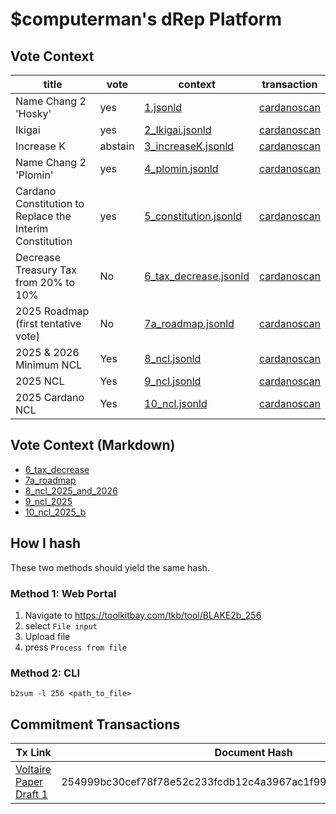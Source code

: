
# $computerman's dRep Platform

## Vote Context

| title                 | vote      | context                                                                          | transaction                                                                                                                   |
| -----                 | ----      | -------                                                                          | -----------                                                                                                                   |
| Name Chang 2 'Hosky'  | yes       | [1.jsonld](https://github.com/willpiam/drep/blob/master/vote_context/1.jsonld)               | [cardanoscan](https://cardanoscan.io/vote/a3e6d4ef0570bf6db0e4d926b1583b920fae55e16f467adb4faba4da9530238f)  |
| Ikigai                | yes       | [2_Ikigai.jsonld](https://github.com/willpiam/drep/blob/master/vote_context/2_Ikigai.jsonld)        | [cardanoscan](https://cardanoscan.io/vote/897b19c9c0d28adc75d560ac874f819c0c8b4bd050961b7b2c9f973ecf6b488b)  |
| Increase K            | abstain   | [3_increaseK.jsonld](https://github.com/willpiam/drep/blob/master/vote_context/3_increaseK.jsonld)     | [cardanoscan](https://cardanoscan.io/vote/8b9903e6a22933b6d987f1016e9613da85693e314df8ea8d28f3f761b75a407f)  |
| Name Chang 2 'Plomin' | yes       | [4_plomin.jsonld](https://github.com/willpiam/drep/blob/master/vote_context/4_plomin.jsonld)     | [cardanoscan](https://cardanoscan.io/vote/e8fa84db4ee42927c33a3aa3bec2bd4680aa1ffdd1da526151d50a24a53d4b0d)  |
| Cardano Constitution to Replace the Interim Constitution | yes | [5_constitution.jsonld](https://github.com/willpiam/drep/blob/master/vote_context/5_constitution.jsonld) | [cardanoscan](https://cardanoscan.io/vote/c6c6a876dbb701c7d955def074b3f4987fa1893d6803b568c8da16582c2bf6bf) |
|Decrease Treasury Tax from 20% to 10%                  | No      | [6_tax_decrease.jsonld](https://github.com/willpiam/drep/blob/master/vote_context/6_tax_decrease.jsonld) | [cardanoscan](https://cardanoscan.io/vote/f5b449599ed527e010f8fc2815c1607ae00d5eac683735b2c355b0012f4bef92)    |
| 2025 Roadmap (first tentative vote)   | No | [7a_roadmap.jsonld](https://github.com/willpiam/drep/blob/master/vote_context/7a_roadmap.jsonld) | [cardanoscan](https://cardanoscan.io/vote/43b5f6911416f535f38a1b78800e2b35ce3676449ee3b990e6e584c717779631)
| 2025 & 2026 Minimum NCL | Yes | [8_ncl.jsonld](https://github.com/willpiam/drep/blob/master/vote_context/8_ncl.jsonld) | [cardanoscan](https://cardanoscan.io/vote/2e8b7b3bec08faf5d2cacba70372c7919ff1083127da9b7bd77b6d8df5847183)
| 2025 NCL | Yes | [9_ncl.jsonld](https://github.com/willpiam/drep/blob/master/vote_context/9_ncl.jsonld) | [cardanoscan](https://cardanoscan.io/vote/2c5a12f4b61e9b24891a3d3bcaecb31ce13e82da05c94a9e28e3cc959512d643) |
| 2025 Cardano NCL | Yes | [10_ncl.jsonld](https://github.com/willpiam/drep/blob/master/vote_context/10_ncl.jsonld) | [cardanoscan](https://cardanoscan.io/vote/723ffd516e67b18ea4795119f670f30872b757240687776dbcab6ba6091f2019) |

## Vote Context (Markdown)

- [6_tax_decrease](https://github.com/willpiam/drep/blob/master/vote_context/markdown/6_tax_decrease.md)
- [7a_roadmap](https://github.com/willpiam/drep/blob/master/vote_context/markdown/7a_roadmap.md)
- [8_ncl_2025_and_2026](https://github.com/willpiam/drep/blob/master/vote_context/markdown/8_ncl_2025_and_2026.md)
- [9_ncl_2025](https://github.com/willpiam/drep/blob/master/vote_context/markdown/9_ncl_2025.md)
- [10_ncl_2025_b](https://github.com/willpiam/drep/blob/master/vote_context/markdown/10_ncl_2025_b.md)

## How I hash 

These two methods should yield the same hash.

### Method 1: Web Portal

1. Navigate to https://toolkitbay.com/tkb/tool/BLAKE2b_256
2. select `File input`
3. Upload file
4. press `Process from file`


### Method 2: CLI

    b2sum -l 256 <path_to_file>

## Commitment Transactions

| Tx Link | Document Hash |
| ------- | ------------- |
| [Voltaire Paper Draft 1](https://adastat.net/transactions/beca42f91b669045bfc44c9f949dce8e11d7665aafa8c1aa5b5c4eeb6914df3e) | 254999bc30cef78f78e52c233fcdb12c4a3967ac1f99c27863f513f728f61d1d |